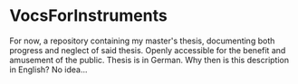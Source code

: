 # VocsForInstruments
For now, a repository containing my master's thesis, documenting both progress and neglect of said thesis. Openly accessible for the benefit and amusement of the public. Thesis is in German. Why then is this description in English? No idea...
